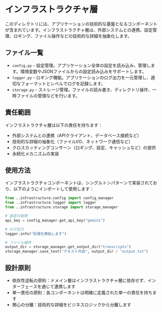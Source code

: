 # インフラストラクチャ層

このディレクトリには、アプリケーションの技術的な基盤となるコンポーネントが含まれています。インフラストラクチャ層は、外部システムとの連携、設定管理、ロギング、ファイル操作などの技術的な詳細を抽象化します。

## ファイル一覧

- `config.py` - 設定管理。アプリケーション全体の設定を読み込み、管理します。環境変数やJSONファイルからの設定読み込みをサポートします。
- `logger.py` - ロギング機能。アプリケーションのログ出力を一元管理し、適切なフォーマットとレベルでログを記録します。
- `storage.py` - ストレージ管理。ファイルの読み書き、ディレクトリ操作、一時ファイルの管理などを行います。

## 責任範囲

インフラストラクチャ層は以下の責任を持ちます：

- 外部システムとの連携（APIクライアント、データベース接続など）
- 技術的な詳細の抽象化（ファイルI/O、ネットワーク通信など）
- クロスカッティングコンサーン（ロギング、設定、キャッシュなど）の提供
- 永続化メカニズムの実装

## 使用方法

インフラストラクチャコンポーネントは、シングルトンパターンで実装されており、以下のようにインポートして使用します：

```python
from ..infrastructure.config import config_manager
from ..infrastructure.logger import logger
from ..infrastructure.storage import storage_manager

# 設定の取得
api_key = config_manager.get_api_key("gemini")

# ログ出力
logger.info("処理を開始します")

# ファイル操作
output_dir = storage_manager.get_output_dir("transcripts")
storage_manager.save_text("テキスト内容", output_dir / "output.txt")
```

## 設計原則

- 依存性逆転の原則：ドメイン層はインフラストラクチャ層に依存せず、インターフェースを通じて連携します
- 単一責任の原則：各コンポーネントは明確に定義された単一の責任を持ちます
- 関心の分離：技術的な詳細をビジネスロジックから分離します